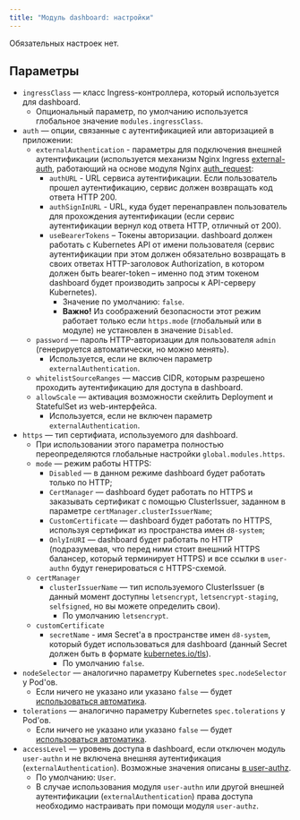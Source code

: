 ```yaml
---
title: "Модуль dashboard: настройки"
---
```


Обязательных настроек нет.

## Параметры
* `ingressClass` — класс Ingress-контроллера, который используется для dashboard.
    * Опциональный параметр, по умолчанию используется глобальное значение `modules.ingressClass`.
* `auth` — опции, связанные с аутентификацией или авторизацией в приложении:
    * `externalAuthentication` - параметры для подключения внешней аутентификации (используется механизм Nginx Ingress [external-auth](https://kubernetes.github.io/ingress-nginx/examples/auth/external-auth/), работающий на основе модуля Nginx [auth_request](http://nginx.org/en/docs/http/ngx_http_auth_request_module.html):
         * `authURL` - URL сервиса аутентификации. Если пользователь прошел аутентификацию, сервис должен возвращать код ответа HTTP 200.
         * `authSignInURL` - URL, куда будет перенаправлен пользователь для прохождения аутентификации (если сервис аутентификации вернул код ответа HTTP, отличный от 200).
         * `useBearerTokens` – Токены авторизации. dashboard должен работать с Kubernetes API от имени пользователя (сервис аутентификации при этом должен обязательно возвращать в своих ответах HTTP-заголовок Authorization, в котором должен быть bearer-token – именно под этим токеном dashboard будет производить запросы к API-серверу Kubernetes).
             * Значение по умолчанию: `false`.
             * **Важно!** Из соображений безопасности этот режим работает только если `https.mode` (глобальный или в модуле) не установлен в значение `Disabled`.
    * `password` — пароль HTTP-авторизации для пользователя `admin` (генерируется автоматически, но можно менять).
         * Используется, если не включен параметр `externalAuthentication`.
    * `whitelistSourceRanges` — массив CIDR, которым разрешено проходить аутентификацию для доступа в dashboard.
    * `allowScale` — активация возможности скейлить Deployment и StatefulSet из web-интерфейса.
         * Используется, если не включен параметр `externalAuthentication`.
* `https` — тип сертифиата, используемого для dashboard.
    * При использовании этого параметра полностью переопределяются глобальные настройки `global.modules.https`.
    * `mode` — режим работы HTTPS:
        * `Disabled` — в данном режиме dashboard будет работать только по HTTP;
        * `CertManager` — dashboard будет работать по HTTPS и заказывать сертификат с помощью ClusterIssuer, заданном в параметре `certManager.clusterIssuerName`;
        * `CustomCertificate` — dashboard будет работать по HTTPS, используя сертификат из пространства имен `d8-system`;
        * `OnlyInURI` — dashboard будет работать по HTTP (подразумевая, что перед ними стоит внешний HTTPS балансер, который терминирует HTTPS) и все ссылки в `user-authn` будут генерироваться с HTTPS-схемой.
    * `certManager`
      * `clusterIssuerName` — тип используемого ClusterIssuer (в данный момент доступны `letsencrypt`, `letsencrypt-staging`, `selfsigned`, но вы можете определить свои).
        * По умолчанию `letsencrypt`.
    * `customCertificate`
      * `secretName` - имя Secret'а в пространстве имен `d8-system`, который будет использоваться для dashboard (данный Secret должен быть в формате [kubernetes.io/tls](https://kubernetes.github.io/ingress-nginx/user-guide/tls/#tls-secrets)).
        * По умолчанию `false`.
* `nodeSelector` — аналогично параметру Kubernetes `spec.nodeSelector` у Pod'ов.
    * Если ничего не указано или указано `false` — будет [использоваться автоматика](../../#выделение-узлов-под-определенный-вид-нагрузки).
* `tolerations` — аналогично параметру Kubernetes `spec.tolerations` у Pod'ов.
    * Если ничего не указано или указано `false` — будет [использоваться автоматика](../../#выделение-узлов-под-определенный-вид-нагрузки).
* `accessLevel` — уровень доступа в dashboard, если отключен модуль `user-authn` и не включена внешняя аутентификация (`externalAuthentication`). Возможные значения описаны [в user-authz](../../modules/140-user-authz/).
    * По умолчанию: `User`.
    * В случае использования модуля `user-authn` или другой внешней аутентификации (`externalAuthentication`) права доступа необходимо настраивать при помощи модуля `user-authz`.
